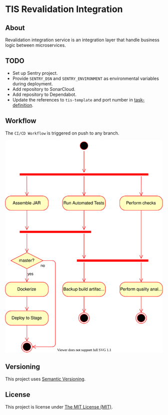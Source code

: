 # TIS Revalidation Integration

## About
Revalidation integration service is an integration layer that handle business logic between microservices.

## TODO
 - Set up Sentry project.
 - Provide `SENTRY_DSN` and `SENTRY_ENVIRONMENT` as environmental variables
   during deployment.
 - Add repository to SonarCloud.
 - Add repository to Dependabot.
 - Update the references to `tis-template` and port number in [task-definition].

## Workflow
The `CI/CD Workflow` is triggered on push to any branch.

![CI/CD workflow](.github/workflows/ci-cd-workflow.svg "CI/CD Workflow")

## Versioning
This project uses [Semantic Versioning](semver.org).

## License
This project is license under [The MIT License (MIT)](LICENSE).

[task-definition]: .aws/task-definition.json
